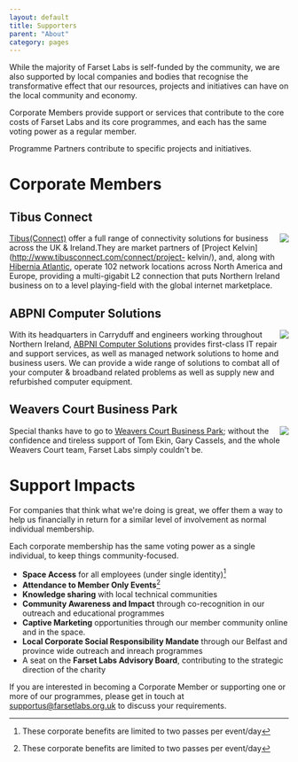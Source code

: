 ```yaml
---
layout: default
title: Supporters
parent: "About"
category: pages
---
```


While the majority of Farset Labs is self-funded by the community, we are also supported by local companies and bodies that recognise the transformative effect that our resources, projects and initiatives can have on the local community and economy. 

Corporate Members provide support or services that contribute to the core costs of Farset Labs and its core programmes, and each has the same voting power as a regular member.

Programme Partners contribute to specific projects and initiatives.

# Corporate Members

## Tibus Connect 

<div style="float: right"><a href="http://www.tibus.com"><img src="https://secure.iia.ie/filestore/images/member/tibus.jpg"/></a></div>

[Tibus(Connect)](http://www.tibusconnect.com/) offer a full range of
connectivity solutions for business across the UK & Ireland.They are market
partners of [Project Kelvin](http://www.tibusconnect.com/connect/project-
kelvin/), and, along with [Hibernia
Atlantic](http://www.hiberniaatlantic.com/), operate 102 network locations
across North America and Europe, providing a multi-gigabit L2 connection that
puts Northern Ireland business on to a level playing-field with the global
internet marketplace.

## ABPNI Computer Solutions

<div style="float: right"><a href="http://www.abpni.co.uk"><img src="{{site.base}}/assets/img/corp_logos/abpni_300.png"/></a></div>

With its headquarters in Carryduff and engineers working throughout Northern Ireland, [ABPNI Computer Solutions](http://www.abpni.co.uk) provides first-class IT repair and support services, as well as managed network solutions to home and business users. We can provide a wide range of solutions to combat all of your computer & broadband related problems as well as supply new and refurbished computer equipment.

## Weavers Court Business Park 

<div style="float: right"><a href="http://www.weaverscourt.com"><img src="https://blog.farsetlabs.org.uk/wordpress/wp-content/uploads/2012/04/weavers_court_business_park_belfast_logo.png"/></a></div>

Special thanks have to go to [Weavers Court Business Park](http://www.weaverscourt.com/); without the confidence and tireless support of Tom Ekin, Gary Cassels, and the whole Weavers Court team, Farset Labs simply couldn't be.

# Support Impacts

For companies that think what we're doing is great, we offer them a way to help us financially in return for a similar level of involvement as normal individual membership. 

Each corporate membership has the same voting power as a single individual, to keep things community-focused.

*   **Space Access** for all employees (under single identity)[^corp]
*   **Attendance to Member Only Events**[^corp]
*   **Knowledge sharing** with local technical communities
*   **Community Awareness and Impact** through co-recognition in our outreach and educational programmes
*   **Captive Marketing** opportunities through our member community online and in the space.
*   **Local Corporate Social Responsibility Mandate** through our Belfast and province wide outreach and inreach programmes
*   A seat on the **Farset Labs Advisory Board**, contributing to the strategic direction of the charity

If you are interested in becoming a Corporate Member or supporting one or more of our programmes, please get in touch at [supportus@farsetlabs.org.uk](mailto:supportus@farsetlabs.org.uk) to discuss your requirements.

[^corp]: These corporate benefits are limited to two passes per event/day


